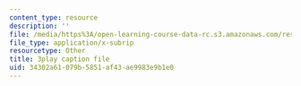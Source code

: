 ```yaml
---
content_type: resource
description: ''
file: /media/https%3A/open-learning-course-data-rc.s3.amazonaws.com/res-6-006-video-demonstrations-in-lasers-and-optics-spring-2008/34302a61079b5851af43ae9983e9b1e0_IZGnYe7BUms.vtt
file_type: application/x-subrip
resourcetype: Other
title: 3play caption file
uid: 34302a61-079b-5851-af43-ae9983e9b1e0
---
```

